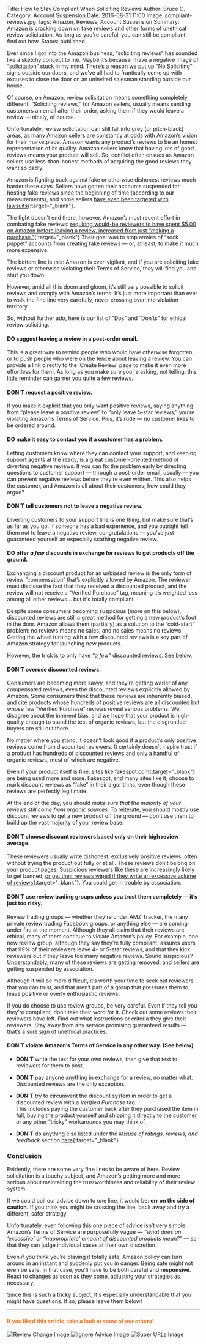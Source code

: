 Title: How to Stay Compliant When Soliciting Reviews
Author: Bruce O.
Category: Account Suspension
Date: 2016-08-31 11:00
Image: compliant-reviews.jpg
Tags: Amazon, Reviews, Account Suspension
Summary: Amazon is cracking down on fake reviews and other forms of unethical review solicitation. As long as you're careful, you can still be compliant — find out how.
Status: published

Ever since I got into the Amazon business, “soliciting reviews” has sounded like a sketchy concept to me. Maybe it’s because I have a negative image of “solicitation” stuck in my mind. There’s a reason we put up “No Soliciting” signs outside our doors, and we’ve all had to frantically come up with excuses to close the door on an uninvited salesman standing outside our house. 

Of course, on Amazon, review solicitation means something completely different. “Soliciting reviews,” for Amazon sellers, usually means sending customers an email after their order, asking them if they would leave a review — nicely, of course. 

Unfortunately, review solicitation can still fall into grey (or pitch-black) areas, as many Amazon sellers are constantly at odds with Amazon’s vision for their marketplace. Amazon wants any product’s reviews to be an honest representation of its quality. Amazon sellers know that having lots of good reviews means your product will sell. So, conflict often ensues as Amazon sellers use less-than-honest methods of acquiring the good reviews they want so badly.

Amazon is fighting back against fake or otherwise dishonest reviews much harder these days. Sellers have gotten their accounts suspended for hosting fake reviews since the beginning of time (according to our measurements), and some sellers [have even been targeted with lawsuits](https://techcrunch.com/2016/06/01/amazon-sues-sellers-for-buying-fake-reviews/){:target="_blank"}. 

The fight doesn’t end there, however. Amazon’s most recent effort in combating fake reviews: [requiring would-be reviewers to have spent $5.00 on Amazon before leaving a review, increased from just “making a purchase.”](https://www.sellerlabs.com/blog/amazon-shopper-review-policy-update-august-2-2016/){:target="_blank"} Their goal was to stop armies of “sock puppet” accounts from creating fake reviews — or, at least, to make it much more expensive.

The bottom line is this: Amazon is ever-vigilant, and if you are soliciting fake reviews or otherwise violating their Terms of Service, they will find you and shut you down.

However, amid all this doom and gloom, it’s still very possible to solicit reviews and comply with Amazon’s terms. It’s just more important than ever to walk the fine line very carefully, never crossing over into violation territory.

So, without further ado, here is our list of “Dos” and “Don’ts” for ethical review soliciting.

#### DO suggest leaving a review in a post-order email.

This is a great way to remind people who would have otherwise forgotten, or to push people who were on the fence about leaving a review. You can provide a link directly to the ‘Create Review’ page to make it even more effortless for them. As long as you make sure you’re asking, not telling, this little reminder can garner you quite a few reviews.

#### DON’T request a positive review.

If you make it explicit that you only want positive reviews, saying anything from “please leave a positive review” to “only leave 5-star reviews,” you’re violating Amazon’s Terms of Service. Plus, it’s rude — no customer likes to be ordered around.

#### DO make it easy to contact you if a customer has a problem.

Letting customers know where they can contact your support, and keeping support agents at the ready, is a great customer-oriented method of diverting negative reviews. If you can fix the problem early by directing questions to customer support — through a post-order email, usually — you can prevent negative reviews before they’re even written. This also helps the customer, and Amazon is all about their customers; how could they argue?

#### DON’T tell customers not to leave a negative review.

Diverting customers to your support line is one thing, but make sure that’s as far as you go. If someone has a bad experience, and you outright tell them not to leave a negative review, congratulations — you’ve just guaranteed yourself an especially scathing negative review. 

#### DO offer *a few* discounts in exchange for reviews to get products off the ground.

Exchanging a discount product for an unbiased review is the only form of review “compensation” that’s explicitly allowed by Amazon. The reviewer must disclose the fact that they received a discounted product, and the review will not receive a “Verified Purchase” tag, meaning it’s weighted less among all other reviews... but it's totally compliant.

Despite some consumers becoming suspicious (more on this below), discounted reviews are still a great method for getting a new product’s foot in the door. Amazon allows them (partially) as a solution to the “cold-start” problem: no reviews means no sales, and no sales means no reviews. Getting the wheel turning with a few discounted reviews is a key part of Amazon strategy for launching new products.

However, the trick is to only have *“a few”* discounted reviews. See below.

#### DON’T overuse discounted reviews.

Consumers are becoming more savvy, and they’re getting warier of any compensated reviews, even the discounted reviews explicitly allowed by Amazon. Some consumers think that these reviews are inherently biased, and cite products whose hundreds of positive reviews are all discounted but whose few “Verified Purchase” reviews reveal serious problems. We disagree about the inherent bias, and we hope that your product is high-quality enough to stand the test of organic reviews, but the disgruntled buyers are still out there.

No matter where you stand, it doesn’t look good if a product’s only positive reviews come from discounted reviewers. It certainly doesn’t inspire trust if a product has hundreds of discounted reviews and only a handful of organic reviews, most of which are negative.

Even if your product itself is fine, sites like [fakespot.com](http://fakespot.com/){:target="_blank"} are being used more and more. Fakespot, and many sites like it, choose to mark discount reviews as “fake” in their algorithms, even though these reviews are perfectly legitimate. 

At the end of the day, you should *make sure that the majority of your reviews still come from organic sources.* To reiterate, you should mostly use discount reviews to get a new product off the ground — don't use them to build up the vast majority of your review base.

#### DON’T choose discount reviewers based only on their high review average.

These reviewers usually write dishonest, exclusively positive reviews, often without trying the product out fully or at all. These reviews don’t belong on your product pages. Suspicious reviewers like these are increasingly likely to get banned, [or get their reviews wiped if they write an excessive volume of reviews](https://www.reddit.com/r/thegreatamazonpurge){:target="_blank"}. You could get in trouble by association. 

#### DON’T use review trading groups unless you trust them completely — it’s just too risky.

Review trading groups — whether they're under AMZ Tracker, the many private review trading Facebook groups, or anything else — are coming under fire at the moment. Although they all claim that their reviews are ethical, many of them continue to violate Amazon’s policy. For example, one new review group, although they say they’re fully compliant, assures users that 99% of their reviewers leave 4- or 5-star reviews, and that they kick reviewers out if they leave too many negative reviews. Sound suspicious? Understandably, many of these reviews are getting removed, and sellers are getting suspended by association.

Although it will be more difficult, it’s worth your time to seek out reviewers that you can trust, and that aren’t part of a group that pressures them to leave positive or overly enthusiastic reviews. 

If you do choose to use review groups, be very careful. Even if they tell you they’re compliant, don’t take their word for it. Check out some reviews their reviewers have left. Find out what instructions or criteria they give their reviewers. Stay away from any service promising guaranteed results — that’s a sure sign of unethical practices. 

#### DON’T violate Amazon’s Terms of Service in any other way. (See below)

* **DON’T** write the text for your own reviews, then give that text to reviewers for them to post.

* **DON’T** pay anyone anything in exchange for a review, no matter what. Discounted reviews are the only exception.

* **DON’T** try to circumvent the discount system in order to get a discounted review with a *Verified Purchase* tag.  
This includes paying the customer back after they purchased the item in full, buying the product yourself and shipping it directly to the customer, or any other “tricky” workarounds you may think of.

* **DON’T** do anything else listed under the *Misuse of ratings, reviews, and feedback* section [here](https://www.amazon.com/gp/help/customer/display.html?nodeId=200414320){:target="_blank"}.

### Conclusion

Evidently, there are some very fine lines to be aware of here. Review solicitation is a touchy subject, and Amazon’s getting more and more serious about maintaining the trustworthiness and reliability of their review system. 

If we could boil our advice down to one line, it would be: **err on the side of caution.** If you think you might be crossing the line, back away and try a different, safer strategy.

Unfortunately, even following this one piece of advice isn’t very simple. Amazon’s Terms of Service are purposefully vague — *“what does an ‘excessive’ or ‘inappropriate’ amount of discounted products mean?”* — so that they can judge individual cases at their own discretion.

Even if you think you’re playing it totally safe, Amazon policy can turn around in an instant and suddenly put you in danger. Being safe might not even be safe. In that case, you’ll have to be both careful and **responsive**. React to changes as soon as they come, adjusting your strategies as necessary.

Since this is such a tricky subject, it's especially understandable that you might have questions. If so, please leave them below!

---

#### <font color="FF751A">If you liked this article, take a look at some of our others!</font>

<a href="https://efficientera.com/blog/2016/07/amazons-discounted-review-change-what-it-means.html" target="_blank">![Review Change Image](/images/blog/related/discounted-reviews_small.jpg)</a>
<a href="https://efficientera.com/blog/2016/08/5-kinds-of-amazon-advice-you-should-ignore.html" target="_blank">![Ignore Advice Image](/images/blog/related/amazon-advice-guest-image_small.jpg)</a>
<a href="https://efficientera.com/blog/2016/07/the-lowdown-on-super-urls.html" target="_blank">![Super URLs Image](/images/blog/related/super-urls_small.jpg)</a>
